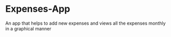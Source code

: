 # Expenses-App
An app that helps to add new expenses and views all the expenses monthly in a graphical manner
